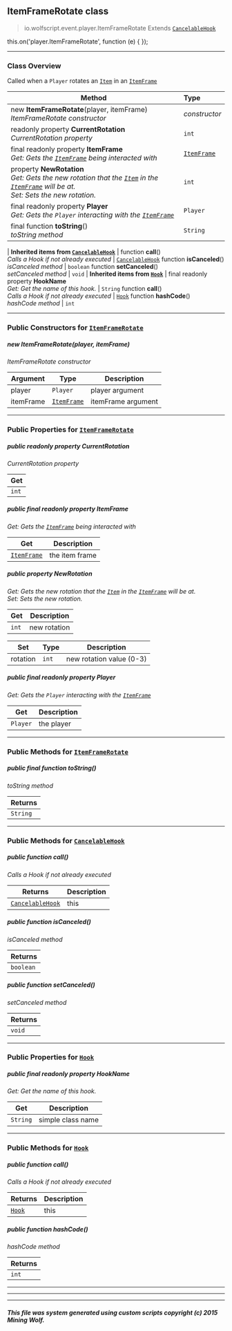 ## ItemFrameRotate __class__

>io.wolfscript.event.player.ItemFrameRotate
>Extends [`CancelableHook`](../../hook/CancelableHook.md)

this.on('player.ItemFrameRotate', function (e) { });

---

### Class Overview

Called when a `Player` rotates an [`Item`](../../api/inventory/Item.md) in an [`ItemFrame`](../../api/entity/hanging/ItemFrame.md)

Method | Type   
--- | :--- 
new __ItemFrameRotate__(player, itemFrame) <br> _ItemFrameRotate constructor_ | _constructor_
 readonly property __CurrentRotation__ <br> _CurrentRotation property_ | `int`
final readonly property __ItemFrame__ <br> _Get: Gets the [`ItemFrame`](../../api/entity/hanging/ItemFrame.md) being interacted with_ | [`ItemFrame`](../../api/entity/hanging/ItemFrame.md)
  property __NewRotation__ <br> _Get: Gets the new rotation that the [`Item`](../../api/inventory/Item.md) in the [`ItemFrame`](../../api/entity/hanging/ItemFrame.md) will be at.<br>Set: Sets the new rotation._ | `int`
final readonly property __Player__ <br> _Get: Gets the `Player` interacting with the [`ItemFrame`](../../api/entity/hanging/ItemFrame.md)_ | `Player`
final function __toString__() <br> _toString method_ | `String`
 |
__Inherited items from [`CancelableHook`](../../hook/CancelableHook.md)__ |
 function __call__() <br> _Calls a Hook if not already executed_ | [`CancelableHook`](../../hook/CancelableHook.md)
 function __isCanceled__() <br> _isCanceled method_ | `boolean`
 function __setCanceled__() <br> _setCanceled method_ | `void`
 |
__Inherited items from [`Hook`](../../hook/Hook.md)__ |
final readonly property __HookName__ <br> _Get: Get the name of this hook._ | `String`
 function __call__() <br> _Calls a Hook if not already executed_ | [`Hook`](../../hook/Hook.md)
 function __hashCode__() <br> _hashCode method_ | `int`







---

### Public Constructors for [`ItemFrameRotate`](ItemFrameRotate.md)

##### <a id='itemframerotate'></a>new __ItemFrameRotate__(player, itemFrame) 

_ItemFrameRotate constructor_

Argument | Type | Description  
--- | --- | --- 
player | `Player` | player argument
itemFrame | [`ItemFrame`](../../api/entity/hanging/ItemFrame.md) | itemFrame argument

---

### Public Properties for [`ItemFrameRotate`](ItemFrameRotate.md)

##### <a id='currentrotation'></a>public  readonly property __CurrentRotation__

_CurrentRotation property_

Get | 
--- | 
`int` |



##### <a id='itemframe'></a>public final readonly property __ItemFrame__

_Get: Gets the [`ItemFrame`](../../api/entity/hanging/ItemFrame.md) being interacted with_

Get | Description
--- | --- 
[`ItemFrame`](../../api/entity/hanging/ItemFrame.md) | the item frame



##### <a id='newrotation'></a>public   property __NewRotation__

_Get: Gets the new rotation that the [`Item`](../../api/inventory/Item.md) in the [`ItemFrame`](../../api/entity/hanging/ItemFrame.md) will be at.<br>Set: Sets the new rotation._

Get | Description
--- | --- 
`int` | new rotation

Set | Type | Description  
--- | --- | --- 
rotation | `int` | new rotation value (0-3)


##### <a id='player'></a>public final readonly property __Player__

_Get: Gets the `Player` interacting with the [`ItemFrame`](../../api/entity/hanging/ItemFrame.md)_

Get | Description
--- | --- 
`Player` | the player



---

### Public Methods for [`ItemFrameRotate`](ItemFrameRotate.md)

##### <a id='tostring'></a>public final function __toString__()

_toString method_

Returns | 
--- | 
`String` |


---

### Public Methods for [`CancelableHook`](../../hook/CancelableHook.md)

##### <a id='call'></a>public  function __call__()

_Calls a Hook if not already executed_

Returns | Description
--- | --- 
[`CancelableHook`](../../hook/CancelableHook.md) | this


##### <a id='iscanceled'></a>public  function __isCanceled__()

_isCanceled method_

Returns | 
--- | 
`boolean` |


##### <a id='setcanceled'></a>public  function __setCanceled__()

_setCanceled method_

Returns | 
--- | 
`void` |


---

### Public Properties for [`Hook`](../../hook/Hook.md)

##### <a id='hookname'></a>public final readonly property __HookName__

_Get: Get the name of this hook._

Get | Description
--- | --- 
`String` | simple class name



---

### Public Methods for [`Hook`](../../hook/Hook.md)

##### <a id='call'></a>public  function __call__()

_Calls a Hook if not already executed_

Returns | Description
--- | --- 
[`Hook`](../../hook/Hook.md) | this


##### <a id='hashcode'></a>public  function __hashCode__()

_hashCode method_

Returns | 
--- | 
`int` |


---


---


---


##### This file was system generated using custom scripts copyright (c) 2015 Mining Wolf.
	

